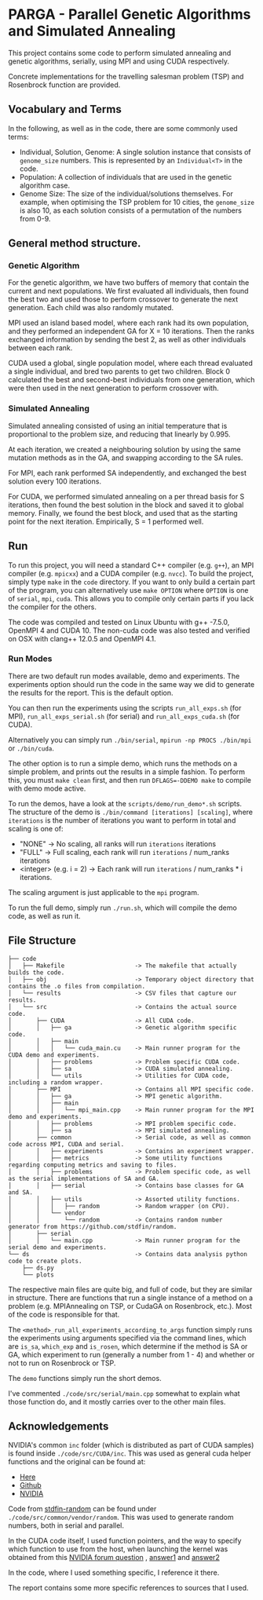 # PARGA - Parallel Genetic Algorithms and Simulated Annealing
This project contains some code to perform simulated annealing and genetic algorithms, serially, using MPI and using CUDA respectively.

Concrete implementations for the travelling salesman problem (TSP) and Rosenbrock function are provided.
## Vocabulary and Terms
In the following, as well as in the code, there are some commonly used terms:
- Individual, Solution, Genome: A single solution instance that consists of `genome_size` numbers. This is represented by an `Individual<T>` in the code.
- Population: A collection of individuals that are used in the genetic algorithm case.
- Genome Size: The size of the individual/solutions themselves. For example, when optimising the TSP problem for 10 cities, the `genome_size` is also 10, as each solution consists of a permutation of the numbers from 0-9.
## General method structure.
### Genetic Algorithm
For the genetic algorithm, we have two buffers of memory that contain the current and next populations. We first evaluated all individuals, then found the best two and used those to perform crossover to generate the next generation. Each child was also randomly mutated.

MPI used an island based model, where each rank had its own population, and they performed an independent GA for X = 10 iterations. Then the ranks exchanged information by sending the best 2, as well as other individuals between each rank.

CUDA used a global, single population model, where each thread evaluated a single individual, and bred two parents to get two children. Block 0 calculated the best and second-best individuals from one generation, which were then used in the next generation to perform crossover with.

### Simulated Annealing
Simulated annealing consisted of using an initial temperature that is proportional to the problem size, and reducing that linearly by 0.995.

At each iteration, we created a neighbouring solution by using the same mutation methods as in the GA, and swapping according to the SA rules.

For MPI, each rank performed SA independently, and exchanged the best solution every 100 iterations.

For CUDA, we performed simulated annealing on a per thread basis for S iterations, then found the best solution in the block and saved it to global memory. Finally, we found the best block, and used that as the starting point for the next iteration. Empirically, S = 1 performed well.

## Run
To run this project, you will need a standard C++ compiler (e.g. `g++`), an MPI compiler (e.g. `mpicxx`) and a CUDA compiler (e.g. `nvcc`).
To build the project, simply type `make` in the `code` directory. If you want to only build a certain part of the program, you can alternatively use `make OPTION` where `OPTION` is one of `serial`, `mpi`, `cuda`. This allows you to compile only certain parts if you lack the compiler for the others.

The code was compiled and tested on Linux Ubuntu with g++ -7.5.0, OpenMPI 4 and CUDA 10. The non-cuda code was also tested and verified on OSX with clang++ 12.0.5 and OpenMPI 4.1.

### Run Modes
There are two default run modes available, demo and experiments. The experiments option should run the code in the same way we did to generate the results for the report. This is the default option.

You can then run the experiments using the scripts `run_all_exps.sh` (for MPI), `run_all_exps_serial.sh` (for serial) and `run_all_exps_cuda.sh` (for CUDA).

Alternatively you can simply run `./bin/serial`, `mpirun -np PROCS ./bin/mpi` or `./bin/cuda`.

The other option is to run a simple demo, which runs the methods on a simple problem, and prints out the results in a simple fashion. 
To perform this, you must `make clean` first, and then run `DFLAGS=-DDEMO make` to compile with demo mode active.

To run the demos, have a look at the `scripts/demo/run_demo*.sh` scripts.
The structure of the demo is `./bin/command [iterations] [scaling]`, where `iterations` is the number of iterations you want to perform in total and scaling is one of:
- "NONE" -> No scaling, all ranks will run `iterations` iterations
- "FULL" -> Full scaling, each rank will run `iterations` / num_ranks iterations
- \<integer> (e.g. i = 2) -> Each rank will run `iterations` / num_ranks * i iterations.

The scaling argument is just applicable to the `mpi` program.


To run the full demo, simply run `./run.sh`, which will compile the demo code, as well as run it.
## File Structure
```
├── code
│   ├── Makefile                    -> The makefile that actually builds the code.
│   ├── obj                         -> Temporary object directory that contains the .o files from compilation.
│   └── results                     -> CSV files that capture our results.
│   └── src                         -> Contains the actual source code.
│       ├── CUDA                    -> All CUDA code.
│       │   ├── ga                  -> Genetic algorithm specific code.
│       │   ├── main                
│       │   │   └── cuda_main.cu    -> Main runner program for the CUDA demo and experiments.
│       │   ├── problems            -> Problem specific CUDA code.
│       │   ├── sa                  -> CUDA simulated annealing.
│       │   └── utils               -> Utilities for CUDA code, including a random wrapper.
│       ├── MPI                     -> Contains all MPI specific code.
│       │   ├── ga                  -> MPI genetic algorithm.
│       │   ├── main                
│       │   │   └── mpi_main.cpp    -> Main runner program for the MPI demo and experiments.
│       │   ├── problems            -> MPI problem specific code.
│       │   ├── sa                  -> MPI simulated annealing.
│       ├── common                  -> Serial code, as well as common code across MPI, CUDA and serial.
│       │   ├── experiments         -> Contains an experiment wrapper.
│       │   ├── metrics             -> Some utility functions regarding computing metrics and saving to files.
│       │   ├── problems            -> Problem specific code, as well as the serial implementations of SA and GA.
│       │   ├── serial              -> Contains base classes for GA and SA.
│       │   ├── utils               -> Assorted utility functions.
│       │   │   ├── random          -> Random wrapper (on CPU).
│       │   └── vendor
│       │       └── random          -> Contains random number generator from https://github.com/stdfin/random.
│       ├── serial
│       │   └── main.cpp            -> Main runner program for the serial demo and experiments.
└── ds                              -> Contains data analysis python code to create plots.
    ├── ds.py
    └── plots
```
The respective main files are quite big, and full of code, but they are similar in structure. There are functions that run a single instance of a method on a problem (e.g. MPIAnnealing on TSP, or CudaGA on Rosenbrock, etc.). Most of the code is responsible for that. 

The `<method>_run_all_experiments_according_to_args` function simply runs the experiments using arguments specified via the command lines, which are `is_sa`,  `which_exp` and `is_rosen`, which determine if the method is SA or GA, which experiment to run (generally a number from 1 - 4) and whether or not to run on Rosenbrock or TSP.

The `demo` functions simply run the short demos.


I've commented `./code/src/serial/main.cpp` somewhat to explain what those function do, and it mostly carries over to the other main files.

## Acknowledgements
NVIDIA's common `inc` folder (which is distributed as part of CUDA samples) is found inside `./code/src/CUDA/inc`. This was used as general cuda helper functions and the original can be found at:
- [Here](https://developer.download.nvidia.com/compute/cuda/1.1-Beta/x86_website/samples.html)
- [Github](https://github.com/NVIDIA/cuda-samples)
- [NVIDIA](https://docs.nvidia.com/cuda/cuda-samples/index.html)

Code from [stdfin-random](https://github.com/stdfin/random) can be found under `./code/src/common/vendor/random`. This was used to generate random numbers, both in serial and parallel.


In the CUDA code itself, I used function pointers, and the way to specify which function to use from the host, when launching the kernel was obtained from this [NVIDIA forum question](https://forums.developer.nvidia.com/t/how-can-i-use-device-function-pointer-in-cuda/14405) , [answer1](https://forums.developer.nvidia.com/t/how-can-i-use-device-function-pointer-in-cuda/14405/31) and [answer2](https://forums.developer.nvidia.com/t/how-can-i-use-device-function-pointer-in-cuda/14405/32)

In the code, where I used something specific, I reference it there.

The report contains some more specific references to sources that I used.
